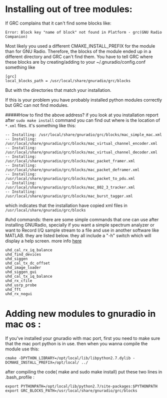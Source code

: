 # Installing out of tree modules:
If GRC complains that it can't find some blocks like:
```
Error: Block key "name of block" not found in Platform - grc(GNU Radio Companion)
```
Most likely you used a different CMAKE_INSTALL_PREFIX for the module than for GNU Radio. Therefore, the blocks of the module ended up in a different directory and GRC can't find them. You have to tell GRC where these blocks are by creating/adding to your ~/.gnuradio/config.conf something like
```
[grc]
local_blocks_path = /usr/local/share/gnuradio/grc/blocks
```
But with the directories that match your installation.

If this is your problem you have probably installed python modules correctly but GRC can not find modules.

#####How to find the above address?
if you look at you installation report after `sudo make install` command you can find out where is the location of `*.xml` files. 
it's something like this:
```
-- Installing: /usr/local/share/gnuradio/grc/blocks/mac_simple_mac.xml
-- Installing: /usr/local/share/gnuradio/grc/blocks/mac_virtual_channel_encoder.xml
-- Installing: /usr/local/share/gnuradio/grc/blocks/mac_virtual_channel_decoder.xml
-- Installing: /usr/local/share/gnuradio/grc/blocks/mac_packet_framer.xml
-- Installing: /usr/local/share/gnuradio/grc/blocks/mac_packet_deframer.xml
-- Installing: /usr/local/share/gnuradio/grc/blocks/mac_packet_to_pdu.xml
-- Installing: /usr/local/share/gnuradio/grc/blocks/mac_802_3_tracker.xml
-- Installing: /usr/local/share/gnuradio/grc/blocks/mac_burst_tagger.xml
```
which indicates that the installation have copied xml files in `/usr/local/share/gnuradio/grc/blocks`


#uhd commands: 
there are some simple commands that one can use after installing GNURadio, specially if you want a simple spectrum analyzer or want to Record I/Q sample stream to a file and use in another software like MATLAB. they are listed below. they all include a "-h" switch which will display a help screen. more info [here](https://gnuradio.org/redmine/projects/gnuradio/wiki/HowToUse)
```
uhd_cal_rx_iq_balance
uhd_find_devices
uhd_siggen
uhd_cal_tx_dc_offset
uhd_image_loader
uhd_siggen_gui
uhd_cal_tx_iq_balance
uhd_rx_cfile
uhd_usrp_probe
uhd_fft     
uhd_rx_nogui           
```

# Adding new modules to gnuradio in mac os :
If you've installed your gnuradio with mac port, first you need to make sure that the mac port python is in use. then when you wanna compile the module use this:

```
cmake -DPYTHON_LIBRARY=/opt/local/lib/libpython2.7.dylib -DCMAKE_INSTALL_PREFIX=/opt/local/ ../
```

after compiling the code( make and sudo make install) put these two lines in .bash_profile :

```
export PYTHONPATH=/opt/local/lib/python2.7/site-packages:$PYTHONPATH
export GRC_BLOCKS_PATH=/usr/local/share/gnuradio/grc/blocks
```
